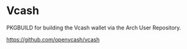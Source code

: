 # Vcash
PKGBUILD for building the Vcash wallet via the Arch User Repository.  

https://github.com/openvcash/vcash  
